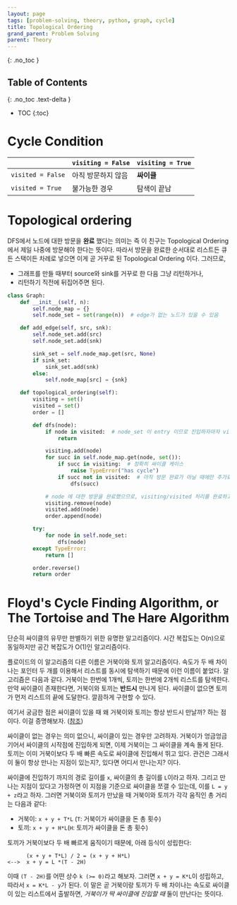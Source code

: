 ```yaml
---
layout: page
tags: [problem-solving, theory, python, graph, cycle]
title: Topological Ordering
grand_parent: Problem Solving
parent: Theory
---
```


{: .no_toc }
## Table of Contents
{: .no_toc .text-delta }
- TOC
{:toc}

# Cycle Condition

| | `visiting = False` | `visiting = True` |
| --- | --- | --- |
| `visited = False` | 아직 방문하지 않음 | **싸이클** |
| `visited = True` | 불가능한 경우 | 탐색이 끝남 |

# Topological ordering
 DFS에서 노드에 대한 방문을 **완료** 했다는 의미는 즉 이 친구는
 Topological Ordering 에서 제일 나중에 방문해야 한다는 뜻이다. 따라서
 방문을 완료한 순서대로 리스트든 큐든 스택이든 차례로 넣으면 이게 곧
 거꾸로 된 Topological Ordering 이다. 그러므로,
  - 그래프를 만들 때부터 source와 sink를 거꾸로 한 다음 그냥 리턴하거나,
  - 리턴하기 직전에 뒤집어주면 된다.

``` python
class Graph:
    def __init__(self, n):
        self.node_map = {}
        self.node_set = set(range(n))  # edge가 없는 노드가 있을 수 있음

    def add_edge(self, src, snk):
        self.node_set.add(src)
        self.node_set.add(snk)

        sink_set = self.node_map.get(src, None)
        if sink_set:
            sink_set.add(snk)
        else:
            self.node_map[src] = {snk}

    def topological_ordering(self):
        visiting = set()
        visited = set()
        order = []

        def dfs(node):
            if node in visited:  # node_set 이 entry 이므로 진입하자마자 visited 체크를 해줘야 한다.
                return

            visiting.add(node)
            for succ in self.node_map.get(node, set()):
                if succ in visiting:  # 정확히 싸이클 케이스
                    raise TypeError("has cycle")
                if succ not in visited:  # 아직 방문 완료가 아닐 때에만 추가로 탐색한다
                    dfs(succ)

            # node 에 대한 방문을 완료했으므로, visiting/visited 처리를 완료하고 order에 넣는다.
            visiting.remove(node)
            visited.add(node)
            order.append(node)

        try:
            for node in self.node_set:
                dfs(node)
        except TypeError:
            return []

        order.reverse()
        return order
```

# Floyd's Cycle Finding Algorithm, or The Tortoise and The Hare Algorithm
 단순히 싸이클의 유무만 판별하기 위한 유명한 알고리즘이다. 시간
 복잡도는 O(n)으로 동일하지만 공간 복잡도가 O(1)인 알고리즘이다.

 플로이드의 이 알고리즘의 다른 이름은 거북이와 토끼
 알고리즘이다. 속도가 두 배 차이나는 포인터 두 개를 이용해서 리스트를
 동시에 탐색하기 때문에 이런 이름이 붙었다. 알고리즘은 다음과
 같다. 거북이는 한번에 1개씩, 토끼는 한번에 2개씩 리스트를
 탐색한다. 만약 싸이클이 존재한다면, 거북이와 토끼는 **반드시** 만나게
 된다. 싸이클이 없으면 토끼가 먼저 리스트의 끝에 도달한다. 깔끔하게
 구현할 수 있다.

 여기서 궁금한 점은 싸이클이 있을 때 왜 거북이와 토끼는 항상 반드시
 만날까? 하는 점이다. 이걸 증명해보자. ([참조](
 https://www.quora.com/How-do-I-prove-that-the-tortoise-and-hare-in-Floyd-s-cycle-detection-algorithm-definitely-meet-if-a-cycle-exists-How-do-I-determine-the-starting-point-of-a-cycle-in-a-linked-list))

 싸이클이 없는 경우는 의미 없으니, 싸이클이 있는 경우만
 고려하자. 거북이가 엉금엉금 기어서 싸이클의 시작점에 진입하게 되면,
 이제 거북이는 그 싸이클을 계속 돌게 된다. 토끼는 이미 거북이보다 두
 배 빠른 속도로 싸이클에 진입해서 뛰고 있다. 관건은 그래서 이 둘이
 항상 만나는 지점이 있는지?, 있다면 어디서 만나는지? 이다.

 싸이클에 진입하기 까지의 경로 길이를 `x`, 싸이클의 총 길이를
 `L`이라고 하자. 그리고 만나는 지점이 있다고 가정하면 이 지점을
 기준으로 싸이클을 쪼갤 수 있는데, 이를 `L = y + z`라고 하자. 그러면
 거북이와 토끼가 만났을 때 거북이와 토끼가 각각 움직인 총 거리는
 다음과 같다:
 - 거북이: `x + y + T*L` (`T`: 거북이가 싸이클을 돈 총 횟수)
 - 토끼: `x + y + H*L`(`H`: 토끼가 싸이클을 돈 총 횟수)

 토끼가 거북이보다 두 배 빠르게 움직이기 때문에, 아래 등식이 성립한다:

```
      (x + y + T*L) / 2 = (x + y + H*L)
<-->  x + y = L *(T - 2H)
```

 이때 `(T - 2H)`를 어떤 상수 `k (>= 0)`라고 해보자. 그러면 `x + y =
 K*L`이 성립하고, 따라서 `x = K*L - y`가 된다. 이 말은 곧 거북이랑
 토끼가 두 배 차이나는 속도로 싸이클이 있는 리스트에서 출발하면,
 *거북이가 딱 싸이클에 진입할 때* 둘이 만난다는 뜻이다.
